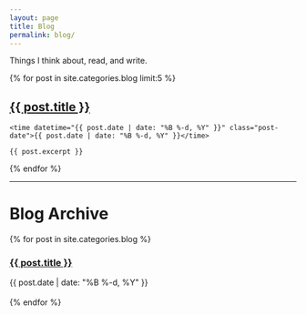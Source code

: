 ```yaml
---
layout: page
title: Blog
permalink: blog/
---
```


<p>Things I think about, read, and write.</p>

<div class="posts">
  {% for post in site.categories.blog limit:5 %}
  <article class="post">
    <h2 class="post-title">
      <a href="{{ site.baseurl }}{{ post.url }}">
        {{ post.title }}
      </a>
    </h2>

    <time datetime="{{ post.date | date: "%B %-d, %Y" }}" class="post-date">{{ post.date | date: "%B %-d, %Y" }}</time>

    {{ post.excerpt }}
  </article>
  {% endfor %}
</div>

<hr/>

<h1>Blog Archive</h1>
<div>
  {% for post in site.categories.blog %}
  <article class="post" style="margin-bottom:1.25em;">
    <h3 class="post-title">
      <a href="{{ site.baseurl }}{{ post.url }}">
        {{ post.title }}
      </a>
    </h3>
    <time datetime="{{ post.date | date: "%B %-d, %Y" }}" class="post-date">
      {{ post.date | date: "%B %-d, %Y" }}
    </time>
  </article>
  {% endfor %}
</div>
